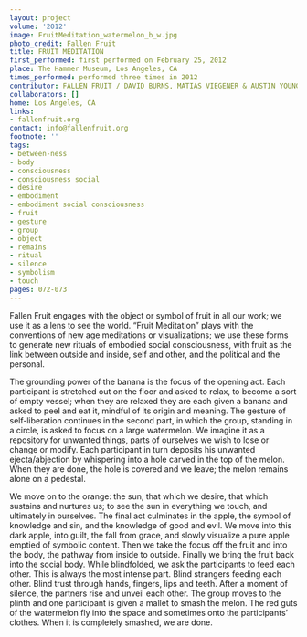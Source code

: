```yaml
---
layout: project
volume: '2012'
image: FruitMeditation_watermelon_b_w.jpg
photo_credit: Fallen Fruit
title: FRUIT MEDITATION
first_performed: first performed on February 25, 2012
place: The Hammer Museum, Los Angeles, CA
times_performed: performed three times in 2012
contributor: FALLEN FRUIT / DAVID BURNS, MATIAS VIEGENER & AUSTIN YOUNG
collaborators: []
home: Los Angeles, CA
links:
- fallenfruit.org
contact: info@fallenfruit.org
footnote: ''
tags:
- between-ness
- body
- consciousness
- consciousness social
- desire
- embodiment
- embodiment social consciousness
- fruit
- gesture
- group
- object
- remains
- ritual
- silence
- symbolism
- touch
pages: 072-073
---
```


Fallen Fruit engages with the object or symbol of fruit in all our work; we use it as a lens to see the world. “Fruit Meditation” plays with the conventions of new age meditations or visualizations; we use these forms to generate new rituals of embodied social consciousness, with fruit as the link between outside and inside, self and other, and the political and the personal.

The grounding power of the banana is the focus of the opening act. Each participant is stretched out on the floor and asked to relax, to become a sort of empty vessel; when they are relaxed they are each given a banana and asked to peel and eat it, mindful of its origin and meaning. The gesture of self-liberation continues in the second part, in which the group, standing in a circle, is asked to focus on a large watermelon. We imagine it as a repository for unwanted things, parts of ourselves we wish to lose or change or modify. Each participant in turn deposits his unwanted ejecta/abjection by whispering into a hole carved in the top of the melon. When they are done, the hole is covered and we leave; the melon remains alone on a pedestal.

We move on to the orange: the sun, that which we desire, that which sustains and nurtures us; to see the sun in everything we touch, and ultimately in ourselves. The final act culminates in the apple, the symbol of knowledge and sin, and the knowledge of good and evil. We move into this dark apple, into guilt, the fall from grace, and slowly visualize a pure apple emptied of symbolic content. Then we take the focus off the fruit and into the body, the pathway from inside to outside. Finally we bring the fruit back into the social body. While blindfolded, we ask the participants to feed each other. This is always the most intense part. Blind strangers feeding each other. Blind trust through hands, fingers, lips and teeth. After a moment of silence, the partners rise and unveil each other. The group moves to the plinth and one participant is given a mallet to smash the melon. The red guts of the watermelon fly into the space and sometimes onto the participants’ clothes. When it is completely smashed, we are done.
